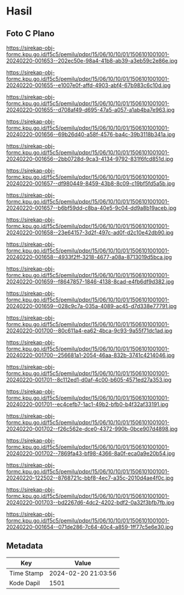 # Hasil

## Foto C Plano

https://sirekap-obj-formc.kpu.go.id/f5c5/pemilu/pdpr/15/06/10/10/01/1506101001001-20240220-001653--202ec50e-98a4-41b8-ab39-a3eb59c2e86e.jpg

https://sirekap-obj-formc.kpu.go.id/f5c5/pemilu/pdpr/15/06/10/10/01/1506101001001-20240220-001655--e1007e0f-affd-4903-abf4-67b983c6c10d.jpg

https://sirekap-obj-formc.kpu.go.id/f5c5/pemilu/pdpr/15/06/10/10/01/1506101001001-20240220-001655--d708af49-d695-47a5-a057-a1ab4ba7e963.jpg

https://sirekap-obj-formc.kpu.go.id/f5c5/pemilu/pdpr/15/06/10/10/01/1506101001001-20240220-001656--69b26d40-a58f-4576-ba4c-39b3118b341a.jpg

https://sirekap-obj-formc.kpu.go.id/f5c5/pemilu/pdpr/15/06/10/10/01/1506101001001-20240220-001656--2bb0728d-9ca3-4134-9792-831f6fcd851d.jpg

https://sirekap-obj-formc.kpu.go.id/f5c5/pemilu/pdpr/15/06/10/10/01/1506101001001-20240220-001657--df980449-8459-43b8-8c09-c19bf5fd5a5b.jpg

https://sirekap-obj-formc.kpu.go.id/f5c5/pemilu/pdpr/15/06/10/10/01/1506101001001-20240220-001657--b6bf59dd-c8ba-40e5-9c04-dd9a8b19aceb.jpg

https://sirekap-obj-formc.kpu.go.id/f5c5/pemilu/pdpr/15/06/10/10/01/1506101001001-20240220-001658--23e64157-3d2f-497c-ad0f-d2c10e42db90.jpg

https://sirekap-obj-formc.kpu.go.id/f5c5/pemilu/pdpr/15/06/10/10/01/1506101001001-20240220-001658--4933f2ff-3218-4677-a08a-8713019d5bca.jpg

https://sirekap-obj-formc.kpu.go.id/f5c5/pemilu/pdpr/15/06/10/10/01/1506101001001-20240220-001659--f8647857-1846-4138-8cad-e4fb6df9d382.jpg

https://sirekap-obj-formc.kpu.go.id/f5c5/pemilu/pdpr/15/06/10/10/01/1506101001001-20240220-001659--028c9c7a-035a-4089-ac45-d7d338e77791.jpg

https://sirekap-obj-formc.kpu.go.id/f5c5/pemilu/pdpr/15/06/10/10/01/1506101001001-20240220-001700--80c611a4-ea62-4bca-9c93-9a55f71dc1ad.jpg

https://sirekap-obj-formc.kpu.go.id/f5c5/pemilu/pdpr/15/06/10/10/01/1506101001001-20240220-001700--256681a1-2054-46aa-832b-3741c4214046.jpg

https://sirekap-obj-formc.kpu.go.id/f5c5/pemilu/pdpr/15/06/10/10/01/1506101001001-20240220-001701--8c112ed1-d0af-4c00-b605-4571ed27a353.jpg

https://sirekap-obj-formc.kpu.go.id/f5c5/pemilu/pdpr/15/06/10/10/01/1506101001001-20240220-001701--ec4cefb7-1ac1-49b2-bfb0-b4f32af33191.jpg

https://sirekap-obj-formc.kpu.go.id/f5c5/pemilu/pdpr/15/06/10/10/01/1506101001001-20240220-001702--f26c562e-dce0-4372-990b-0bce907d4898.jpg

https://sirekap-obj-formc.kpu.go.id/f5c5/pemilu/pdpr/15/06/10/10/01/1506101001001-20240220-001702--7869fa43-bf98-4366-8a0f-eca0a9e20b54.jpg

https://sirekap-obj-formc.kpu.go.id/f5c5/pemilu/pdpr/15/06/10/10/01/1506101001001-20240220-122502--8768721c-bbf8-4ec7-a35c-2010d4ae4f0c.jpg

https://sirekap-obj-formc.kpu.go.id/f5c5/pemilu/pdpr/15/06/10/10/01/1506101001001-20240220-001703--bd2267d6-4dc2-4202-bdf2-0a32f3bfb7fb.jpg

https://sirekap-obj-formc.kpu.go.id/f5c5/pemilu/pdpr/15/06/10/10/01/1506101001001-20240220-001654--071de286-7c64-40c4-a859-1ff77c5e6e30.jpg


## Metadata

| Key        | Value               |
| ---------- | ------------------- |
| Time Stamp | 2024-02-20 21:03:56 |
| Kode Dapil | 1501                |



